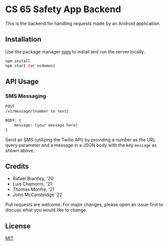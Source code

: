 # CS 65 Safety App Backend

This is the backend for handling requests made by an Android application.

## Installation

Use the package manager [npm](https://www.npmjs.com/) to install and run the server locally.

```bash
npm install
npm start (or nodemon)
```

## API Usage

### SMS Messaging

```bash
POST
/v1/message/[number to text]

BODY: {
    message: [your message here]
}
```

Send an SMS (utilizing the Twilio API) by providing a number as the URL query parameter and a message in a JSON body with the key `message` as shown above.

## Credits

- Rafael Brantley, '20
- Luis Chamorro, '21
- Thomas Monfre, '21
- John McCambridge '22

Pull requests are welcome. For major changes, please open an issue first to discuss what you would like to change.

## License

[MIT](https://choosealicense.com/licenses/mit/)
